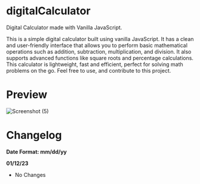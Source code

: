 # digitalCalculator
Digital Calculator made with Vanilla JavaScript.

This is a simple digital calculator built using vanilla JavaScript. It has a clean and user-friendly interface that allows you to perform basic mathematical operations such as addition, subtraction, multiplication, and division. It also supports advanced functions like square roots and percentage calculations. This calculator is lightweight, fast and efficient, perfect for solving math problems on the go. Feel free to use, and contribute to this project.

# Preview
![Screenshot (5)](https://user-images.githubusercontent.com/73266650/212058818-e4da0b5d-87c9-40b8-88e7-a035bbec7ecb.png)

# Changelog
 **Date Format: mm/dd/yy**

**01/12/23**
- No Changes
